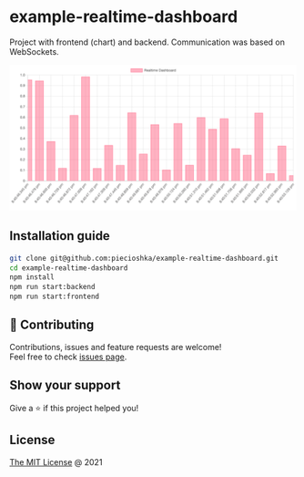 # example-realtime-dashboard

Project with frontend (chart) and backend. Communication was based on WebSockets.

![](./demo.png)

## Installation guide

```bash
git clone git@github.com:piecioshka/example-realtime-dashboard.git
cd example-realtime-dashboard
npm install
npm run start:backend
npm run start:frontend
```

## 🤝 Contributing

Contributions, issues and feature requests are welcome!<br />
Feel free to check [issues page](https://github.com/piecioshka/example-realtime-dashboard/issues/).

## Show your support

Give a ⭐️ if this project helped you!

## License

[The MIT License](http://piecioshka.mit-license.org) @ 2021
